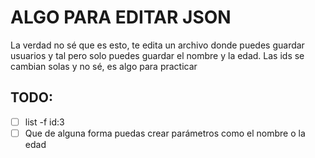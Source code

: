 # ALGO PARA EDITAR JSON

La verdad no sé que es esto, te edita un archivo donde puedes guardar usuarios y tal pero solo puedes guardar el nombre y la edad. Las ids se cambian solas y no sé, es algo para practicar

## TODO:
- [ ] list -f id:3 
- [ ] Que de alguna forma puedas crear parámetros como el nombre o la edad 
